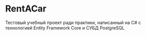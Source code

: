 # RentACar
Тестовый учебный проект ради практики, написанный на C# с технологией Entity Framework Core и СУБД PostgreSQL
